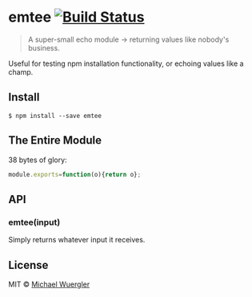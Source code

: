 # emtee [![Build Status](https://travis-ci.org/radiovisual/emtee.svg?branch=master)](https://travis-ci.org/radiovisual/emtee)

> A super-small echo module → returning values like nobody's business.

Useful for testing npm installation functionality, or echoing values like a champ.

## Install

```
$ npm install --save emtee
```

## The Entire Module

38 bytes of glory:
 
```js
module.exports=function(o){return o};
```

## API

### emtee(input)

Simply returns whatever input it receives.

## License

MIT © [Michael Wuergler](http://numetriclabs.com)
